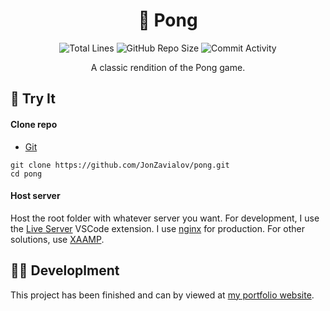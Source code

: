 <h1 align="center">🏓 Pong</h1>

<p align="center">
<img src="https://img.shields.io/tokei/lines/github/JonZavialov/pong?color=brightgreen" alt="Total Lines" />
<img src="https://img.shields.io/github/repo-size/JonZavialov/pong?color=brightgreen&logo=GitHub" alt="GitHub Repo Size" />
<img src="https://img.shields.io/github/commit-activity/m/JonZavialov/pong?color=brightgreen&logo=GitHub" alt="Commit Activity" />
</p>

<p align="center">A classic rendition of the Pong game.</p>

## 🧪 Try It

#### Clone repo

- [Git](https://git-scm.com/downloads)

```
git clone https://github.com/JonZavialov/pong.git
cd pong
```

#### Host server

Host the root folder with whatever server you want. For development, I use the [Live Server](https://marketplace.visualstudio.com/items?itemName=ritwickdey.LiveServer) VSCode extension. I use [nginx](https://www.nginx.org/) for production. For other solutions, use [XAAMP](https://www.apachefriends.org/download.html).

## 👨‍💻 Developlment

This project has been finished and can by viewed at [my portfolio website](https://jonzav.me/?booted=true&app=pong).
